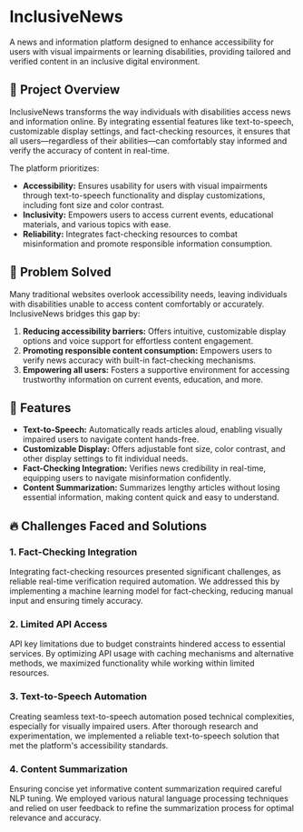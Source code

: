 # InclusiveNews

A news and information platform designed to enhance accessibility for users with visual impairments or learning disabilities, providing tailored and verified content in an inclusive digital environment.

## 📖 Project Overview

InclusiveNews transforms the way individuals with disabilities access news and information online. By integrating essential features like text-to-speech, customizable display settings, and fact-checking resources, it ensures that all users—regardless of their abilities—can comfortably stay informed and verify the accuracy of content in real-time.

The platform prioritizes:
- **Accessibility:** Ensures usability for users with visual impairments through text-to-speech functionality and display customizations, including font size and color contrast.
- **Inclusivity:** Empowers users to access current events, educational materials, and various topics with ease.
- **Reliability:** Integrates fact-checking resources to combat misinformation and promote responsible information consumption.

## 🧩 Problem Solved

Many traditional websites overlook accessibility needs, leaving individuals with disabilities unable to access content comfortably or accurately. InclusiveNews bridges this gap by:
1. **Reducing accessibility barriers:** Offers intuitive, customizable display options and voice support for effortless content engagement.
2. **Promoting responsible content consumption:** Empowers users to verify news accuracy with built-in fact-checking mechanisms.
3. **Empowering all users:** Fosters a supportive environment for accessing trustworthy information on current events, education, and more.

## 🚀 Features

- **Text-to-Speech:** Automatically reads articles aloud, enabling visually impaired users to navigate content hands-free.
- **Customizable Display:** Offers adjustable font size, color contrast, and other display settings to fit individual needs.
- **Fact-Checking Integration:** Verifies news credibility in real-time, equipping users to navigate misinformation confidently.
- **Content Summarization:** Summarizes lengthy articles without losing essential information, making content quick and easy to understand.

## 🔥 Challenges Faced and Solutions

### 1. Fact-Checking Integration
Integrating fact-checking resources presented significant challenges, as reliable real-time verification required automation. We addressed this by implementing a machine learning model for fact-checking, reducing manual input and ensuring timely accuracy.

### 2. Limited API Access
API key limitations due to budget constraints hindered access to essential services. By optimizing API usage with caching mechanisms and alternative methods, we maximized functionality while working within limited resources.

### 3. Text-to-Speech Automation
Creating seamless text-to-speech automation posed technical complexities, especially for visually impaired users. After thorough research and experimentation, we implemented a reliable text-to-speech solution that met the platform's accessibility standards.

### 4. Content Summarization
Ensuring concise yet informative content summarization required careful NLP tuning. We employed various natural language processing techniques and relied on user feedback to refine the summarization process for optimal relevance and accuracy.
